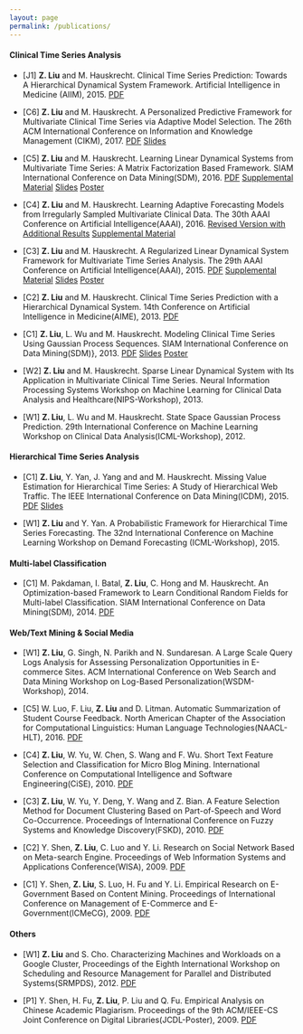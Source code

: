 ```yaml
---
layout: page
permalink: /publications/
---
```




#### Clinical Time Series Analysis
* [J1] **Z. Liu** and M. Hauskrecht. Clinical Time Series Prediction: Towards A Hierarchical Dynamical System Framework. Artificial Intelligence in Medicine (AIIM), 2015. <a href="{{ site.baseurl }}/download/aiim2015.pdf" class="button button-blue button-small">PDF</a>

* [C6] **Z. Liu** and M. Hauskrecht. A Personalized Predictive Framework for Multivariate Clinical Time Series via Adaptive Model Selection. The 26th ACM International Conference on Information and Knowledge Management (CIKM), 2017. <a href="{{ site.baseurl }}/download/cikm2017.pdf" class="button button-blue button-small">PDF</a> <a href="{{ site.baseurl }}/download/cikm2017_slides.pdf" class="button button-blue button-small">Slides</a>

* [C5] **Z. Liu** and M. Hauskrecht. Learning Linear Dynamical Systems from Multivariate Time Series: A Matrix Factorization Based Framework. SIAM International Conference on Data Mining(SDM), 2016. <a href="{{ site.baseurl }}/download/sdm2016.pdf" class="button button-blue button-small">PDF</a> <a href="{{ site.baseurl }}/download/sdm2016_sup.pdf" class="button button-blue button-small">Supplemental Material</a> <a href="{{ site.baseurl }}/download/sdm2016_slides.pdf" class="button button-blue button-small">Slides</a> <a href="{{ site.baseurl }}/download/sdm2016_poster.pdf" class="button button-blue button-small">Poster</a> 

* [C4] **Z. Liu** and M. Hauskrecht. Learning Adaptive Forecasting Models from Irregularly Sampled Multivariate Clinical Data. The 30th AAAI Conference on Artificial Intelligence(AAAI), 2016. <a href="{{ site.baseurl }}/download/aaai2016_revision.pdf" class="button button-blue button-small">Revised Version with Additional Results</a> <a href="{{ site.baseurl }}/download/aaai2016_sup.pdf" class="button button-blue button-small">Supplemental Material</a> 

* [C3] **Z. Liu** and M. Hauskrecht. A Regularized Linear Dynamical System Framework for Multivariate Time Series Analysis. The 29th AAAI Conference on Artificial Intelligence(AAAI), 2015. <a href="{{ site.baseurl }}/download/aaai2015.pdf" class="button button-blue button-small">PDF</a> <a href="{{ site.baseurl }}/download/aaai2015_sup.pdf" class="button button-blue button-small">Supplemental Material</a> <a href="{{ site.baseurl }}/download/aaai2015_slides.pdf" class="button button-blue button-small">Slides</a> <a href="{{ site.baseurl }}/download/aaai2015_poster.pdf" class="button button-blue button-small">Poster</a> 

* [C2] **Z. Liu**  and M. Hauskrecht. Clinical Time Series Prediction with a Hierarchical Dynamical System. 14th Conference on Artificial Intelligence in Medicine(AIME), 2013. <a href="{{ site.baseurl }}/download/aime2013.pdf" class="button button-blue button-small">PDF</a>

* [C1] **Z. Liu**, L. Wu and M. Hauskrecht. Modeling Clinical Time Series Using Gaussian Process Sequences. SIAM International Conference on Data Mining(SDM)}, 2013. <a href="{{ site.baseurl }}/download/sdm2013.pdf" class="button button-blue button-small">PDF</a> <a href="{{ site.baseurl }}/download/sdm2013_slides.pdf" class="button button-blue button-small">Slides</a> <a href="{{ site.baseurl }}/download/sdm2013_poster.pdf" class="button button-blue button-small">Poster</a> 

* [W2] **Z. Liu** and M. Hauskrecht. Sparse Linear Dynamical System with Its Application in Multivariate Clinical Time Series. Neural Information Processing Systems Workshop on Machine Learning for Clinical Data Analysis and Healthcare(NIPS-Workshop), 2013.

* [W1] **Z. Liu**, L. Wu and M. Hauskrecht. State Space Gaussian Process Prediction. 29th International Conference on Machine Learning Workshop on Clinical Data Analysis(ICML-Workshop), 2012.

#### Hierarchical Time Series Analysis
* [C1] **Z. Liu**, Y. Yan, J. Yang and and M. Hauskrecht. Missing Value Estimation for Hierarchical Time Series: A Study of Hierarchical Web Traffic. The IEEE International Conference on Data Mining(ICDM), 2015. <a href="{{ site.baseurl }}/download/icdm2015.pdf" class="button button-blue button-small">PDF</a> <a href="{{ site.baseurl }}/download/icdm2015_slides.pdf" class="button button-blue button-small">Slides</a>

* [W1] **Z. Liu** and Y. Yan. A Probabilistic Framework for Hierarchical Time Series Forecasting. The 32nd International Conference on Machine Learning Workshop on Demand Forecasting (ICML-Workshop), 2015.

#### Multi-label Classification
* [C1] M. Pakdaman, I. Batal, **Z. Liu**, C. Hong and M. Hauskrecht. An Optimization-based Framework to Learn Conditional Random Fields for Multi-label Classification. SIAM International Conference on Data Mining(SDM), 2014. <a href="{{ site.baseurl }}/download/sdm2014.pdf" class="button button-blue button-small">PDF</a>

#### Web/Text Mining & Social Media
* [W1] **Z. Liu**, G. Singh, N. Parikh and N. Sundaresan. A Large Scale Query Logs Analysis for Assessing Personalization Opportunities in E-commerce Sites. ACM International Conference on Web Search and Data Mining Workshop on Log-Based Personalization(WSDM-Workshop), 2014.

* [C5] W. Luo, F. Liu, **Z. Liu** and D. Litman. Automatic Summarization of Student Course Feedback. North American Chapter of the Association for Computational Linguistics: Human Language Technologies(NAACL-HLT), 2016. <a href="{{ site.baseurl }}/download/" class="button button-blue button-small">PDF</a>

* [C4] **Z. Liu**, W. Yu, W. Chen, S. Wang and F. Wu. Short Text Feature Selection and Classification for Micro Blog Mining. International Conference on Computational Intelligence and Software Engineering(CiSE), 2010. <a href="{{ site.baseurl }}/download/cise2010.pdf" class="button button-blue button-small">PDF</a>

* [C3] **Z. Liu**, W. Yu, Y. Deng, Y. Wang and Z. Bian. A Feature Selection Method for Document Clustering Based on Part-of-Speech and Word Co-Occurrence. Proceedings of International Conference on Fuzzy Systems and Knowledge Discovery(FSKD), 2010. <a href="{{ site.baseurl }}/download/fskd2010.pdf" class="button button-blue button-small">PDF</a>

* [C2] Y. Shen, **Z. Liu**, C. Luo and Y. Li. Research on Social Network Based on Meta-search Engine. Proceedings of Web Information Systems and Applications Conference(WISA), 2009. <a href="{{ site.baseurl }}/download/wisa2009.pdf" class="button button-blue button-small">PDF</a>

* [C1] Y. Shen, **Z. Liu**, S. Luo, H. Fu and Y. Li. Empirical Research on E-Government Based on Content Mining. Proceedings of International Conference on Management of E-Commerce and E-Government(ICMeCG), 2009. <a href="{{ site.baseurl }}/download/icmecg2009.pdf" class="button button-blue button-small">PDF</a>

#### Others

* [W1] **Z. Liu** and S. Cho. Characterizing Machines and Workloads on a Google Cluster, Proceedings of the Eighth International Workshop on Scheduling and Resource Management for Parallel and Distributed Systems(SRMPDS), 2012. <a href="{{ site.baseurl }}/download/srmpds2012.pdf" class="button button-blue button-small">PDF</a>

* [P1] Y. Shen, H. Fu, **Z. Liu**, P. Liu and Q. Fu. Empirical Analysis on Chinese Academic Plagiarism. Proceedings of the 9th ACM/IEEE-CS Joint Conference on Digital Libraries(JCDL-Poster), 2009. <a href="{{ site.baseurl }}/download/jcdl2009.pdf" class="button button-blue button-small">PDF</a>

